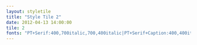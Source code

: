 ```yaml
---
layout: styletile
title: "Style Tile 2"
date: 2012-04-13 14:00:00
tile: 2
fonts: "PT+Serif:400,700italic,700,400italic|PT+Serif+Caption:400,400italic|PT+Sans:400italic,400,700,700italic|PT+Sans+Caption:400,700"
---
```

